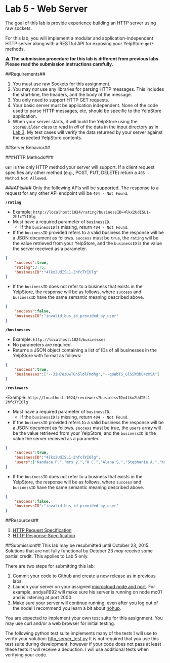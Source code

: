 Lab 5 - Web Server
==========================

The goal of this lab is provide experience building an HTTP server using raw sockets. 

For this lab, you will implement a modular and application-independent HTTP server along with a RESTful API for exposing your YelpStore `get*` methods.

:warning: **The submission procedure for this lab is different from previous labs. Please read the submission instructions carefully.**


##Requirements##

1. You must use raw Sockets for this assignment. 
2. You may *not* use any libraries for parsing HTTP messages. This includes the start-line, the headers, and the body of the message. 
3. You only need to support HTTP GET requests.
4. Your basic server must be application independent. None of the code used to parse HTTP messages, etc, should be specific to the YelpStore application.
5. When your server starts, it will build the YelpStore using the `StoreBuilder` class to read in *all* of the data in the input directory as in [Lab 3](lab3.md). My test cases will verify the data returned by your server against the expected YelpStore contents.

##Server Behavior##

###HTTP Methods###

`GET` is the only HTTP method your server will support. If a client request specifies any other method (e.g., POST, PUT, DELETE) return a `405 - Method Not Allowed`.

###APIs###
Only the following APIs will be supported. The response to a request for any other API endpoint will be `404 - Not Found`.


**`/rating`**

- Example: `http://localhost:1024/rating?businessID=4lkx2UdISL1-2hfcTYI0lg`
- Must have a required parameter of `businessID`. 
  - If the `businessID` is missing, return `404 - Not Found`.
- If the `businessID` provided refers to a valid business the response will be a JSON document as follows. `success` must be `true`, the `rating` will be the value retrieved from your YelpStore, and the `businessID` is the value the server received as a parameter.

```json
{
	"success":true,
	"rating":2.75,
	"businessID":"4lkx2UdISL1-2hfcTYI0lg"
}
```
- If the `businessID` does not refer to a business that exists in the YelpStore, the response will be as follows, where `success` and `businessID` have the same semantic meaning described above.

```json
{
	"success":false,
	"businessID":"invalid_bus_id_provided_by_user"
}

```

**`/businesses`**

- Example: `http://localhost:1024/businesses`
- No parameters are required. 
- Returns a JSON object containing a list of IDs of all businesses in the YelpStore with format as follows:

```json
{
	"success":true,
	"businesses":["--3iH7ezDwTGn5lolFMdhg","--q0WbTS_Gl55W3bC4zmSA"]
}
```

**`/reviewers`**

-Example: `http://localhost:1024/reviewers?businessID=4lkx2UdISL1-2hfcTYI0lg`
- Must have a required parameter of `businessID`. 
  - If the `businessID` is missing, return `404 - Not Found`.
- If the `businessID` provided refers to a valid business the response will be a JSON document as follows. `success` must be true, the `users` array will be the value retrieved from your YelpStore, and the `businessID` is the value the server received as a parameter.

```json
{
	"success":true,
	"businessID":"4lkx2UdISL1-2hfcTYI0lg",
	"users":["Kandace P.","mrs y.","H C.","Alana S.","Stephanie A.","Kristen G.","Miria M.","Christine Z."]
}
```

- If the `businessID` does not refer to a business that exists in the YelpStore, the response will be as follows, where `success` and `businessID` have the same semantic meaning described above.

```json
{
	"success":false,
	"businessID":"invalid_bus_id_provided_by_user"
}
```

##Resources##
1. [HTTP Request Specification](http://www.w3.org/Protocols/rfc2616/rfc2616-sec5.html)
2. [HTTP Response Specification](http://www.w3.org/Protocols/rfc2616/rfc2616-sec6.html)


##Submission##
This lab may be resubmitted until October 23, 2015. Solutions that are not fully functional by October 23 *may* receive some partial credit. This applies to Lab 5 only.

There are two steps for submitting this lab:

1. Commit your code to Github and create a new release as in previous labs.
2. Launch your server on your assigned [microcloud node and port](mcassigns.md). For example, andyai1992 will make sure his server is running on node mc01 and is listening at port 2000.
3. Make sure your server will continue running, even after you log out of the node! I recommend you learn a bit about [nohup](http://linux.101hacks.com/unix/nohup-command/).

You are expected to implement your own test suite for this assignment. You may use curl and/or a web browser for initial testing. 

The following python test suite implements many of the tests I will use to verify your solution: [http\_server\_test.py](https://github.com/CS601-F15/labs/blob/master/CS601Labs/test/http_server_test.py) It is not required that you use this test suite during development, however if your code does not pass at least these tests it will receive a deduction. I will use additional tests when verifying your code.